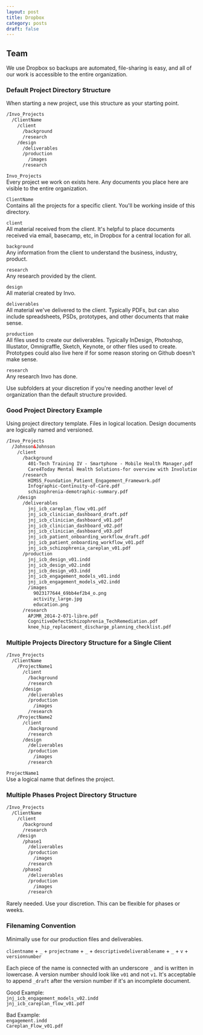 ```yaml
---
layout: post
title: Dropbox
category: posts
draft: false
---
```


## Team

We use Dropbox so backups are automated, file-sharing is easy, and all of our work is accessible to the entire organization.

### Default Project Directory Structure

When starting a new project, use this structure as your starting point.

``` html
/Invo_Projects	 
  /ClientName	 
    /client	 
      /background 	
      /research	 
    /design	 
      /deliverables	 
      /production	 
        /images   
      /research	 
```

`Invo_Projects`   
Every project we work on exists here. Any documents you place here are visible to the entire organization.

`ClientName`  
Contains all the projects for a specific client. You'll be working inside of this directory.

`client`  
All material received from the client. It's helpful to place documents received via email, basecamp, etc, in Dropbox for a central location for all.

`background`  
Any information from the client to understand the business, industry, product.

`research`  
Any research provided by the client.

`design`  
All material created by Invo.

`deliverables`  
All material we've delivered to the client. Typically PDFs, but can also include spreadsheets, PSDs, prototypes, and other documents that make sense.

`production`  
All files used to create our deliverables. Typically InDesign, Photoshop, Illustator, Omnigraffle, Sketch, Keynote, or other files used to create. Prototypes could also live here if for some reason storing on Github doesn't make sense.

`research`  
Any research Invo has done.

Use subfolders at your discretion if you're needing another level of organization than the default structure provided.

### Good Project Directory Example

Using project directory template. Files in logical location. Design documents are logically named and versioned.

``` html
/Invo_Projects	 
  /Johnson&Johnson	 
    /client	 
      /background 	
        401-Tech Training IV - Smartphone - Mobile Health Manager.pdf   
        Care4Today Mental Health Solutions-for overview with Involution.pptx  
      /research	 
        HIMSS_Foundation_Patient_Engagement_Framework.pdf
        Infographic-Continuity-of-Care.pdf  
        schizophrenia-demotraphic-summary.pdf
    /design	 
      /deliverables	
        jnj_icb_careplan_flow_v01.pdf  
        jnj_icb_clinician_dashboard_draft.pdf 
        jnj_icb_clinician_dashboard_v01.pdf  
        jnj_icb_clinician_dashboard_v02.pdf  
        jnj_icb_clinician_dashboard_v03.pdf  
        jnj_icb_patient_onboarding_workflow_draft.pdf  
        jnj_icb_patient_onboarding_workflow_v01.pdf  
        jnj_icb_schizophrenia_careplan_v01.pdf   
      /production	 
        jnj_icb_design_v01.indd   
        jnj_icb_design_v02.indd   
        jnj_icb_design_v03.indd   
        jnj_icb_engagement_models_v01.indd  
        jnj_icb_engagement_models_v02.indd  
        /images
          9023177644_69bb4ef2b4_o.png   
          activity_large.jpg  
          education.png   
      /research	 
        APJMR_2014-2-071-libre.pdf  
        CognitiveDefectSchizophrenia_TechRemediation.pdf  
        knee_hip_replacement_discharge_planning_checklist.pdf
```

### Multiple Projects Directory Structure for a Single Client

``` html
/Invo_Projects   
  /ClientName  
    /ProjectName1
      /client  
        /background   
        /research  
      /design  
        /deliverables  
        /production  
          /images   
        /research 
    /ProjectName2
      /client  
        /background   
        /research  
      /design  
        /deliverables  
        /production  
          /images   
        /research  
```

`ProjectName1`  
Use a logical name that defines the project.

### Multiple Phases Project Directory Structure

``` html
/Invo_Projects   
  /ClientName  
    /client  
      /background   
      /research  
    /design  
      /phase1
        /deliverables  
        /production  
          /images   
        /research  
      /phase2
        /deliverables  
        /production  
          /images   
        /research  
```

Rarely needed. Use your discretion. This can be flexible for phases or weeks.

### Filenaming Convention

Minimally use for our production files and deliverables.

`clientname` + `_` + `projectname` + `_` + `descriptivedeliverablename` + `_` + `v` + `versionnumber`

Each piece of the name is connected with an underscore `_` and is written in lowercase. A version number should look like `v01` and not `v1`. It's acceptable to append `_draft` after the version number if it's an incomplete document.

Good Example:  
`jnj_icb_engagement_models_v02.indd`  
`jnj_icb_careplan_flow_v01.pdf`

Bad Example:  
`engagement.indd`   
`Careplan_Flow_v01.pdf`